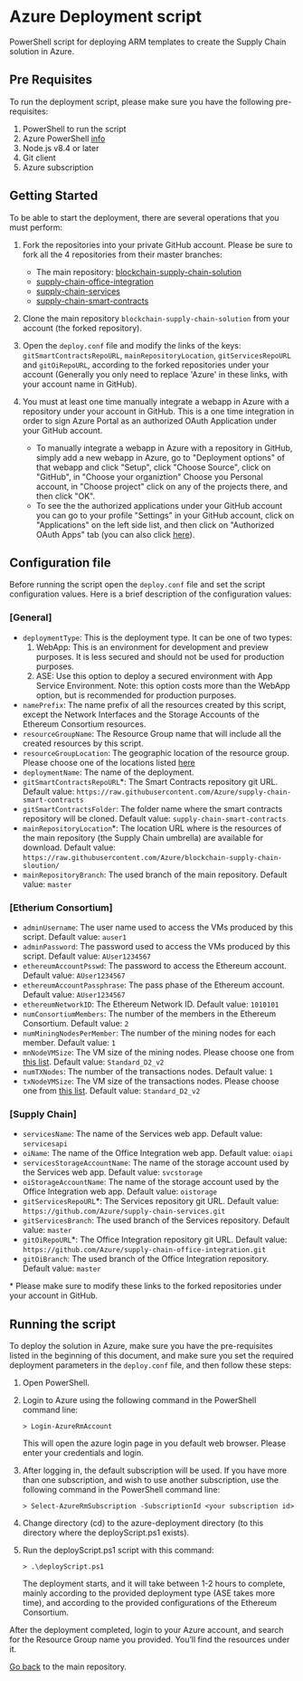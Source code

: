 # Azure Deployment script
PowerShell script for deploying ARM templates to create the Supply Chain solution in Azure.

## Pre Requisites
To run the deployment script, please make sure you have the following pre-requisites:
1.	PowerShell to run the script
2.  Azure PowerShell [info](https://docs.microsoft.com/en-us/powershell/azure/install-azurerm-ps)
3.	Node.js v8.4 or later
4.  Git client
5.	Azure subscription

## Getting Started
To be able to start the deployment, there are several operations that you must perform:
1. Fork the repositories into your private GitHub account. Please be sure to fork all the 4 repositories from their master branches:
    - The main repository: [blockchain-supply-chain-solution](https://github.com/Azure/blockchain-supply-chain-solution)
    - [supply-chain-office-integration](https://github.com/Azure/supply-chain-office-integration)
    - [supply-chain-services](https://github.com/Azure/supply-chain-services)
    - [supply-chain-smart-contracts](https://github.com/Azure/supply-chain-smart-contracts)

2. Clone the main repository `blockchain-supply-chain-solution` from your account (the forked repository).

3. Open the `deploy.conf` file and modify the links of the keys: `gitSmartContractsRepoURL`, `mainRepositoryLocation`, `gitServicesRepoURL` and `gitOiRepoURL`, according to the forked repositories under your account (Generally you only need to replace 'Azure' in these links, with your account name in GitHub).

4. You must at least one time manually integrate a webapp in Azure with a repository under your account in GitHub. This is a one time integration in order to sign Azure Portal as an authorized OAuth Application under your GitHub account. 
    - To manually integrate a webapp in Azure with a repository in GitHub, simply add a new webapp in Azure, go to "Deployment options" of that webapp and click "Setup", click "Choose Source", click on "GitHub", in "Choose your organiztion" Choose you Personal account, in "Choose project" click on any of the projects there, and then click "OK".
    - To see the the authorized applications under your GitHub account you can go to your profile "Settings" in your GitHub account, click on "Applications" on the left side list, and then click on "Authorized OAuth Apps" tab (you can also click [here](https://github.com/settings/applications)). 

## Configuration file
Before running the script open the `deploy.conf` file and set the script configuration values.
Here is a brief description of the configuration values:

### [General]
* `deploymentType`: This is the deployment type. It can be one of two types:
    1.	WebApp: This is an environment for development and preview purposes. It is less secured and should not be used for production purposes.
    2.	ASE: Use this option to deploy a secured environment with App Service Environment. Note: this option costs more than the WebApp option, but is recommended for production purposes.
* `namePrefix`: The name prefix of all the resources created by this script, except the Network Interfaces and the Storage Accounts of the Ethereum Consortium resources.
* `resourceGroupName`: The Resource Group name that will include all the created resources by this script.
* `resourceGroupLocation`: The geographic location of the resource group. Please choose one of the locations listed [here](https://azure.microsoft.com/en-us/regions/)
* `deploymentName`: The name of the deployment.
* `gitSmartContractsRepoURL`*: The Smart Contracts repository git URL. Default value: `https://raw.githubusercontent.com/Azure/supply-chain-smart-contracts`
* `gitSmartContractsFolder`: The folder name where the smart contracts repository will be cloned. Default value: `supply-chain-smart-contracts`
* `mainRepositoryLocation`*: The location URL where is the resources of the main repository (the Supply Chain umbrella) are available for download. Default value: `https://raw.githubusercontent.com/Azure/blockchain-supply-chain-sloution/`
* `mainRepositoryBranch`: The used branch of the main repository. Default value: `master`

### [Etherium Consortium]
* `adminUsername`: The user name used to access the VMs produced by this script. Default value: `auser1`
* `adminPassword`: The password used to access the VMs produced by this script. Default value: `AUser1234567`
* `ethereumAccountPsswd`: The password to access the Ethereum account. Default value: `AUser1234567`
* `ethereumAccountPassphrase`: The pass phase of the Ethereum account. Default value: `AUser1234567`
* `ethereumNetworkID`: The Ethereum Network ID. Default value: `1010101`
* `numConsortiumMembers`: The number of the members in the Ethereum Consortium. Default value: `2`
* `numMiningNodesPerMember`: The number of the mining nodes for each member. Default value: `1`
* `mnNodeVMSize`: The VM size of the mining nodes. Please choose one from [this list](https://docs.microsoft.com/en-us/azure/virtual-machines/windows/sizes-general). Default value: `Standard_D2_v2`
* `numTXNodes`: The number of the transactions nodes. Default value: `1`
* `txNodeVMSize`: The VM size of the transactions nodes. Please choose one from [this list](https://docs.microsoft.com/en-us/azure/virtual-machines/windows/sizes-general). Default value: `Standard_D2_v2`

### [Supply Chain]
* `servicesName`: The name of the Services web app. Default value: `servicesapi`
* `oiName`: The name of the Office Integration web app. Default value: `oiapi`
* `servicesStorageAccountName`: The name of the storage account used by the Services web app. Default value: `svcstorage`
* `oiStorageAccountName`: The name of the storage account used by the Office Integration web app. Default value: `oistorage`
* `gitServicesRepoURL`*: The Services repository git URL. Default value: `https://github.com/Azure/supply-chain-services.git`
* `gitServicesBranch`: The used branch of the Services repository. Default value: `master`
* `gitOiRepoURL`*: The Office Integration repository git URL. Default value: `https://github.com/Azure/supply-chain-office-integration.git`
* `gitOiBranch`: The used branch of the Office Integration repository. Default value: `master`

\* Please make sure to modify these links to the forked repositories under your account in GitHub.

## Running the script
To deploy the solution in Azure, make sure you have the pre-requisites listed in the beginning of this document, and make sure you set the required deployment parameters in the `deploy.conf` file, and then follow these steps:
1.	Open PowerShell.

2.	Login to Azure using the following command in the PowerShell command line:
    ```
    > Login-AzureRmAccount
    ```
    This will open the azure login page in you default web browser. Please enter your credentials and login.

3.	After logging in, the default subscription will be used. If you have more than one subscription, and wish to use another subscription, use the following command in the PowerShell command line:
    ```
    > Select-AzureRmSubscription -SubscriptionId <your subscription id>
    ```

4.	Change directory (cd) to the azure-deployment directory (to this directory where the deployScript.ps1 exists).

5.	Run the deployScript.ps1 script with this command:
    ```
    > .\deployScript.ps1
    ```
    The deployment starts, and it will take between 1-2 hours to complete, mainly according to the provided deployment type (ASE takes more time), and according to the provided configurations of the Ethereum Consortium.

After the deployment completed, login to your Azure account, and search for the Resource Group name you provided. You’ll find the resources under it.

[Go back](https://github.com/Azure/blockchain-supply-chain-sloution) to the main repository.
